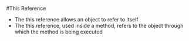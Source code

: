 #This Reference 

- The this reference allows an object to refer to itself
- The this reference, used inside a method, refers to the object through which the method is being executed
